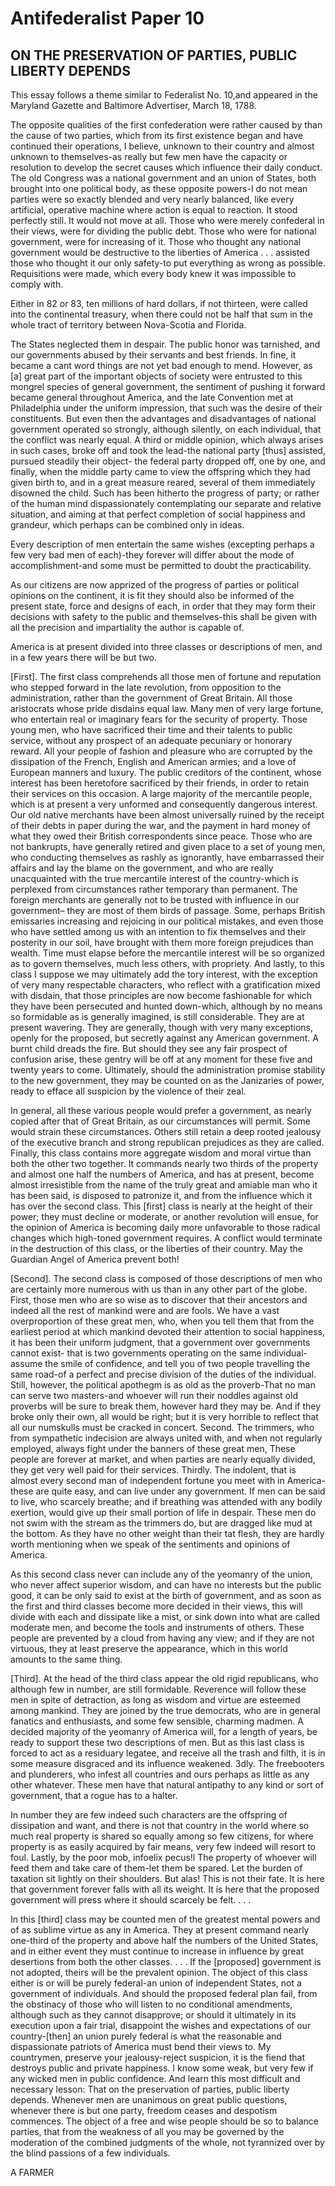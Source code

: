 # Antifederalist Paper 10
## ON THE PRESERVATION OF PARTIES, PUBLIC LIBERTY DEPENDS

This essay follows a theme similar to Federalist No. 10,and appeared in the Maryland Gazette and Baltimore Advertiser, March 18, 1788.

The opposite qualities of the first confederation were rather caused by than the cause of two parties, which from its first existence began and have continued their operations, I believe, unknown to their country and almost unknown to themselves-as really but few men have the capacity or resolution to develop the secret causes which influence their daily conduct. The old Congress was a national government and an union of States, both brought into one political body, as these opposite powers-I do not mean parties were so exactly blended and very nearly balanced, like every artificial, operative machine where action is equal to reaction. It stood perfectly still. It would not move at all. Those who were merely confederal in their views, were for dividing the public debt. Those who were for national government, were for increasing of it. Those who thought any national government would be destructive to the liberties of America . . . assisted those who thought it our only safety-to put everything as wrong as possible. Requisitions were made, which every body knew it was impossible to comply with.

Either in 82 or 83, ten millions of hard dollars, if not thirteen, were called into the continental treasury, when there could not be half that sum in the whole tract of territory between Nova-Scotia and Florida.

The States neglected them in despair. The public honor was tarnished, and our governments abused by their servants and best friends. In fine, it became a cant word things are not yet bad enough to mend. However, as [a] great part of the important objects of society were entrusted to this mongrel species of general government, the sentiment of pushing it forward became general throughout America, and the late Convention met at Philadelphia under the uniform impression, that such was the desire of their constituents. But even then the advantages and disadvantages of national government operated so strongly, although silently, on each individual, that the conflict was nearly equal. A third or middle opinion, which always arises in such cases, broke off and took the lead-the national party [thus] assisted, pursued steadily their object- the federal party dropped off, one by one, and finally, when the middle party came to view the offspring which they had given birth to, and in a great measure reared, several of them immediately disowned the child. Such has been hitherto the progress of party; or rather of the human mind dispassionately contemplating our separate and relative situation, and aiming at that perfect completion of social happiness and grandeur, which perhaps can be combined only in ideas.

Every description of men entertain the same wishes (excepting perhaps a few very bad men of each)-they forever will differ about the mode of accomplishment-and some must be permitted to doubt the practicability.

As our citizens are now apprized of the progress of parties or political opinions on the continent, it is fit they should also be informed of the present state, force and designs of each, in order that they may form their decisions with safety to the public and themselves-this shall be given with all the precision and impartiality the author is capable of.

America is at present divided into three classes or descriptions of men, and in a few years there will be but two.

[First]. The first class comprehends all those men of fortune and reputation who stepped forward in the late revolution, from opposition to the administration, rather than the government of Great Britain. All those aristocrats whose pride disdains equal law. Many men of very large fortune, who entertain real or imaginary fears for the security of property. Those young men, who have sacrificed their time and their talents to public service, without any prospect of an adequate pecuniary or honorary reward. All your people of fashion and pleasure who are corrupted by the dissipation of the French, English and American armies; and a love of European manners and luxury. The public creditors of the continent, whose interest has been heretofore sacrificed by their friends, in order to retain their services on this occasion. A large majority of the mercantile people, which is at present a very unformed and consequently dangerous interest. Our old native merchants have been almost universally ruined by the receipt of their debts in paper during the war, and the payment in hard money of what they owed their British correspondents since peace. Those who are not bankrupts, have generally retired and given place to a set of young men, who conducting themselves as rashly as ignorantly, have embarrassed their affairs and lay the blame on the government, and who are really unacquainted with the true mercantile interest of the country-which is perplexed from circumstances rather temporary than permanent. The foreign merchants are generally not to be trusted with influence in our government– they are most of them birds of passage. Some, perhaps British emissaries increasing and rejoicing in our political mistakes, and even those who have settled among us with an intention to fix themselves and their posterity in our soil, have brought with them more foreign prejudices than wealth. Time must elapse before the mercantile interest will be so organized as to govern themselves, much less others, with propriety. And lastly, to this class I suppose we may ultimately add the tory interest, with the exception of very many respectable characters, who reflect with a gratification mixed with disdain, that those principles are now become fashionable for which they have been persecuted and hunted down-which, although by no means so formidable as is generally imagined, is still considerable.
They are at present wavering. They are generally, though with very many exceptions, openly for the proposed, but secretly against any American government. A burnt child dreads the fire. But should they see any fair prospect of confusion arise, these gentry will be off at any moment for these five and twenty years to come. Ultimately, should the administration promise stability to the new government, they may be counted on as the Janizaries of power, ready to efface all suspicion by the violence of their zeal.

In general, all these various people would prefer a government, as nearly copied after that of Great Britain, as our circumstances will permit. Some would strain these circumstances. Others still retain a deep rooted jealousy of the executive branch and strong republican prejudices as they are called. Finally, this class contains more aggregate wisdom and moral virtue than both the other two together. It commands nearly two thirds of the property and almost one half the numbers of America, and has at present, become almost irresistible from the name of the truly great and amiable man who it has been said, is disposed to patronize it, and from the influence which it has over the second class. This [first] class is nearly at the height of their power; they must decline or moderate, or another revolution will ensue, for the opinion of America is becoming daily more unfavorable to those radical changes which high-toned government requires. A conflict would terminate in the destruction of this class, or the liberties of their country.
May the Guardian Angel of America prevent both!

[Second]. The second class is composed of those descriptions of men who are certainly more numerous with us than in any other part of the globe. First, those men who are so wise as to discover that their ancestors and indeed all the rest of mankind were and are fools. We have a vast overproportion of these great men, who, when you tell them that from the earliest period at which mankind devoted their attention to social happiness, it has been their uniform judgment, that a government over governments cannot exist- that is two governments operating on the same individual-assume the smile of confidence, and tell you of two people travelling the same road-of a perfect and precise division of the duties of the individual. Still, however, the political apothegm is as old as the proverb-That no man can serve two masters-and whoever will run their noddles against old proverbs will be sure to break them, however hard they may be. And if they broke only their own, all would be right; but it is very horrible to reflect that all our numskulls must be cracked in concert. Second. The trimmers, who from sympathetic indecision are always united with, and when not regularly employed, always fight under the banners of these great men, These people are forever at market, and when parties are nearly equally divided, they get very well paid for their services. Thirdly. The indolent, that is almost every second man of independent fortune you meet with in America-these are quite easy, and can live under any government. If men can be said to live, who scarcely breathe; and if breathing was attended with any bodily exertion, would give up their small portion of life in despair. These men do not swim with the stream as the trimmers do, but are dragged like mud at the bottom. As they have no other weight than their tat flesh, they are hardly worth mentioning when we speak of the sentiments and opinions of America.

As this second class never can include any of the yeomanry of the union, who never affect superior wisdom, and can have no interests but the public good, it can be only said to exist at the birth of government, and as soon as the first and third classes become more decided in their views, this will divide with each and dissipate like a mist, or sink down into what are called moderate men, and become the tools and instruments of others. These people are prevented by a cloud from having any view; and if they are not virtuous, they at least preserve the appearance, which in this world amounts to the same thing.

[Third]. At the head of the third class appear the old rigid republicans, who although few in number, are still formidable. Reverence will follow these men in spite of detraction, as long as wisdom and virtue are esteemed among mankind. They are joined by the true democrats, who are in general fanatics and enthusiasts, and some few sensible, charming madmen. A decided majority of the yeomanry of America will, for a length of years, be ready to support these two descriptions of men. But as this last class is forced to act as a residuary legatee, and receive all the trash and filth, it is in some measure disgraced and its influence weakened. 3dly. The freebooters and plunderers, who infest all countries and ours perhaps as little as any other whatever. These men have that natural antipathy to any kind or sort of government, that a rogue has to a halter.

In number they are few indeed such characters are the offspring of dissipation and want, and there is not that country in the world where so much real property is shared so equally among so few citizens, for where property is as easily acquired by fair means, very few indeed will resort to foul. Lastly, by the poor mob, infoelix pecus!l The property of whoever will feed them and take care of them-let them be spared. Let the burden of taxation sit lightly on their shoulders. But alas! This is not their fate. It is here that government forever falls with all its weight. It is here that the proposed government will press where it should scarcely be felt. . . .

In this [third] class may be counted men of the greatest mental powers and of as sublime virtue as any in America.
They at present command nearly one-third of the property and above half the numbers of the United States, and in either event they must continue to increase in influence by great desertions from both the other classes. . . . If the [proposed] government is not adopted, theirs will be the prevalent opinion. The object of this class either is or will be purely federal-an union of independent States, not a government of individuals.
And should the proposed federal plan fail, from the obstinacy of those who will listen to no conditional amendments, although such as they cannot disapprove; or should it ultimately in its execution upon a fair trial, disappoint the wishes and expectations of our country-[then] an union purely federal is what the reasonable and dispassionate patriots of America must bend their views to. My countrymen, preserve your jealousy-reject suspicion, it is the fiend that destroys public and private happiness. I know some weak, but very few if any wicked men in public confidence. And learn this most difficult and necessary lesson: That on the preservation of parties, public liberty depends. Whenever men are unanimous on great public questions, whenever there is but one party, freedom ceases and despotism commences. The object of a free and wise people should be so to balance parties, that from the weakness of all you may be governed by the moderation of the combined judgments of the whole, not tyrannized over by the blind passions of a few individuals.

A FARMER
